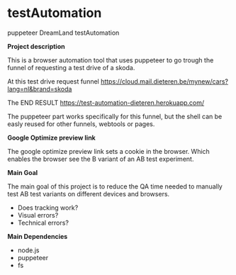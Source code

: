 # testAutomation
puppeteer DreamLand testAutomation




**Project description**


This is a browser automation tool that uses puppeteer to go trough the funnel of requesting a test drive of a skoda.

At this test drive request funnel 
https://cloud.mail.dieteren.be/mynew/cars?lang=nl&brand=skoda


The END RESULT 
https://test-automation-dieteren.herokuapp.com/


The puppeteer part works specifically for this funnel, but the shell can be easly reused for other funnels, webtools or pages.


**Google Optimize preview link**


The google optimize preview link sets a cookie in the browser.
Which enables the browser see the B variant of an AB test experiment.

**Main Goal**


The main goal of this project is to reduce the QA time needed to manually test AB test variants on different devices and browsers. 



- Does tracking work?
- Visual errors? 
- Technical errors?



**Main Dependencies**


- node.js
- puppeteer
- fs
